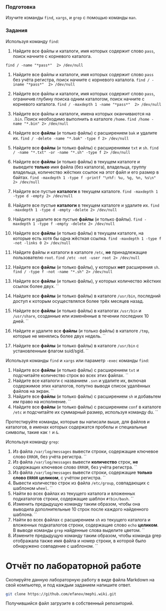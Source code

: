 ### Подготовка

Изучите команды `find`, `xargs`, и `grep` с помощью команды `man`.

### Задания

Используя команду `find`:

1. Найдите все файлы и каталоги, имя которых содержит слово `pass`, поиск начните с корневого каталога. 

`find / -name "*pass*"  2> /dev/null`
1. Найдите все файлы и каталоги, имя которых содержит слово `pass` без учёта регистра, поиск начните с корневого каталога. 
`find / -iname "*pass*"  2> /dev/null`
1. Найдите все файлы и каталоги, имя которых содержит слово `pass`, ограничив глубину поиска одним каталогом, поиск начните с корневого каталога. 
`find / -maxdepth 1 -name "*pass*"  2> /dev/null`
1. Найдите все файлы и каталоги, имена которых оканчиваются на `.bin`. Поиск необходимо выполнить в каталоге `/home`. 
`find /home -name "*.bin" 2> /dev/null`
1. Найдите все **файлы** (и только файлы) с расширением `bak` и удалите их. 
`find / -delete -name "*.bak" -type f 2> /dev/null`
1. Найдите все **файлы** (и только файлы) с расширениями `txt` и `sh`. 
`find / -name "*.txt" -or -name "*.sh" -type f 2> /dev/null`
1. Найдите все **файлы** (и только файлы) в текущем каталоге и выведите **только** имя файла (без каталога), владельца, группу владельца, количество жёстких ссылок на этот файл и его размер в байтах. 
`find -maxdepth 1 -type f -printf "\n%f: %u, %g, %n, %s\n" 2> /dev/null`
1. Найдите все пустые **каталоги** в текущем каталоге. 
`find -maxdepth 1 -type d -empty 2> /dev/null`
1. Найдите все пустые **каталоги** в текущем каталоге и удалите их. 
`find -maxdepth 1 -type d -empty -delete 2> /dev/null`
1. Найдите и удалите все пустые **файлы** (и только файлы). 
`find -maxdepth 1 -type f -empty -delete 2> /dev/null`
1. Найдите все **файлы** (и только файлы) в текущем каталоге, на которые есть хотя бы одна жёсткая ссылка. 
`find -maxdepth 1 -type f -not -links 0 2> /dev/null`
1. Найдите файлы и каталоги в каталоге `/etc`, **не** принадлежащие пользователю 
`root`. `find /etc -not -user root 2> /dev/null`
1. Найдите все **файлы** (и только файлы), у которых **нет** расширения `sh`. 
`find / -type f -not -name "*.sh" 2> /dev/null`
1. Найдите все **файлы** (и только файлы), у которых количество жёстких ссылок более двух.
``
1. Найдите все **файлы** (и только файлы) в каталоге `/usr/bin`, последний доступ к которым осуществлялся более трёх месяцев назад.

1. Найдите все **файлы** (и только файлы) в каталогах `/usr/bin` и `/usr/share`, созданные или изменённые в течении последних 10 дней.
``
1. Найдите и удалите все **файлы** (и только файлы) в каталоге `/tmp`, которые не менялись более двух недель.
``
1. Найдите все **файлы** (и только файлы) в каталоге `/usr/bin` с установленным флагом suid/sgid.
``

Используя команды `find` и `xargs` или параметр `-exec` команды `find`:

1. Найдите все **файлы** (и только файлы) с расширением `txt` и подсчитайте количество строк во всех этих файлах.
``
1. Найдите все каталоги с названием `.svn` и удалите их, включая содержимое этих каталогов, попутно выводя список удалённых файлов на экран.
``
1. Найдите все **файлы** (и только файлы) с расширением `sh` и добавьтем им право на исполнение.
``
1. Найдите все **файлы** (и только файлы) с расширением `conf` в каталоге `/etc` и подсчитайте их суммарный размер, используя команду du.
``

Протестируйте команды, которые вы написали выше, для файлов и каталогов, в именах которых содержатся пробелы и специальные символы, такие как `!` и `&`.

Используя команду `grep`:

1. Из файла `/var/log/messages` вывести строки, содержащие ключевое слово `ERROR`, без учёта регистра.
``
1. Из файла `/var/log/messages` вывести **количество** строк, **не** содержащих ключевое слово `ERROR`, без учёта регистра.
``
1. Из файла `/var/log/messages` вывести строки, содержащие **только слово `ERROR` целиком**, с учётом регистра.
``
1. Вывести количество строк из файла `/etc/group`, совпадающих с шаблоном `wheel`.
``
1. Найти во всех файлах из текущего каталога и вложенных подкаталогов строки, содержащие шаблон `#!bin/bash`.
``
1. Изменить предыдущую команду таким образом, чтобы она выводила дополнительные 10 строк после каждого найденного шаблона.
``
1. Найти во всех файлах с расширением `sh` из текущего каталога и вложенных подкаталогов строки, содержащие слово `echo` **целиком**. В выводе команды `grep` найденные слова выделите цветом.
``
1. Измените предыдущую команду таким образом, чтобы команда grep отображала также имя файла и номер строки, в которой было обнаружено совпадение с шаблоном.
``

# Отчёт по лабораторной работе

Скопируйте данную лабораторную работу в виде файла Markdown на свой компьютер, и под каждым заданием напишите ответ.

```sh
git clone https://github.com/efanov/mephi.wiki.git
```

Получившийся файл загрузите в собственный репозиторий.
